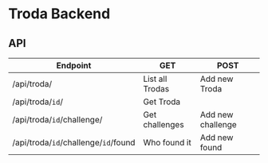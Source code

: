 Troda Backend
=============

## API

| Endpoint | GET | POST |
|----------|-----|------|
| /api/troda/ | List all Trodas | Add new Troda |
| /api/troda/`id`/ | Get Troda | |
| /api/troda/`id`/challenge/ | Get challenges | Add new challenge |
| /api/troda/`id`/challenge/`id`/found | Who found it | Add new found |


